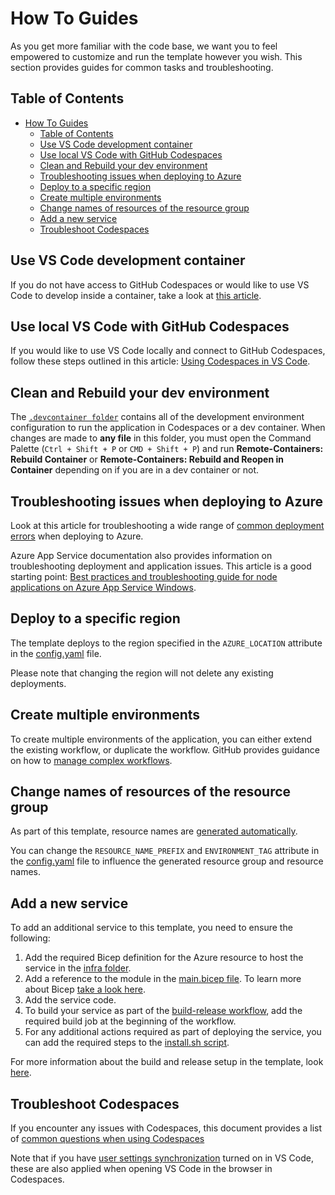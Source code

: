 # How To Guides

As you get more familiar with the code base, we want you to feel empowered to customize and run the template however you wish. This section provides guides for common tasks and troubleshooting.

## Table of Contents

- [How To Guides](#how-to-guides)
  - [Table of Contents](#table-of-contents)
  - [Use VS Code development container](#use-vs-code-development-container)
  - [Use local VS Code with GitHub Codespaces](#use-local-vs-code-with-github-codespaces)
  - [Clean and Rebuild your dev environment](#clean-and-rebuild-your-dev-environment)
  - [Troubleshooting issues when deploying to Azure](#troubleshooting-issues-when-deploying-to-azure)
  - [Deploy to a specific region](#deploy-to-a-specific-region)
  - [Create multiple environments](#create-multiple-environments)
  - [Change names of resources of the resource group](#change-names-of-resources-of-the-resource-group)
  - [Add a new service](#add-a-new-service)
  - [Troubleshoot Codespaces](#troubleshoot-codespaces)

## Use VS Code development container

If you do not have access to GitHub Codespaces or would like to use VS Code to develop inside a container, take a look at [this article](https://code.visualstudio.com/docs/remote/containers).

## Use local VS Code with GitHub Codespaces

If you would like to use VS Code locally and connect to GitHub Codespaces, follow these steps outlined in this article: [Using Codespaces in VS Code](https://docs.github.com/github/developing-online-with-codespaces/using-codespaces-in-visual-studio-code).

## Clean and Rebuild your dev environment

The [`.devcontainer folder`](../.devcontainer/) contains all of the development environment configuration to run the application in Codespaces or a dev container. When changes are made to **any file** in this folder, you must open the Command Palette (`Ctrl + Shift + P`  or `CMD + Shift + P`) and run **Remote-Containers: Rebuild Container** or **Remote-Containers: Rebuild and Reopen in Container** depending on if you are in a dev container or not.

## Troubleshooting issues when deploying to Azure

Look at this article for troubleshooting a wide range of [common deployment errors](https://docs.microsoft.com/en-us/azure/azure-resource-manager/templates/common-deployment-errors) when deploying to Azure.

Azure App Service documentation also provides information on troubleshooting deployment and application issues. This article is a good starting point: [Best practices and troubleshooting guide for node applications on Azure App Service Windows](https://docs.microsoft.com/en-us/azure/app-service/app-service-web-nodejs-best-practices-and-troubleshoot-guide).

## Deploy to a specific region

The template deploys to the region specified in the `AZURE_LOCATION` attribute in the [config.yaml](../deploy/config.yaml) file.

Please note that changing the region will not delete any existing deployments.

## Create multiple environments

To create multiple environments of the application, you can either extend the existing workflow, or duplicate the workflow. GitHub provides guidance on how to [manage complex workflows](https://docs.github.com/en/actions/learn-github-actions/managing-complex-workflows).
## Change names of resources of the resource group

As part of this template, resource names are [generated automatically](/docs/concepts.md#resource-naming).

You can change the `RESOURCE_NAME_PREFIX` and `ENVIRONMENT_TAG` attribute in the [config.yaml](../deploy/config.yaml) file to influence the generated resource group and resource names.

## Add a new service

To add an additional service to this template, you need to ensure the following:

1. Add the required Bicep definition for the Azure resource to host the service in the [infra folder](../deploy/infra/).
2. Add a reference to the module in the [main.bicep file](../deploy/infra/main.bicep). To learn more about Bicep [take a look here](https://docs.microsoft.com/en-us/azure/azure-resource-manager/templates/bicep-overview).
3. Add the service code.
4. To build your service as part of the [build-release workflow](../.github/workflows/build_release.yaml), add the required build job at the beginning of the workflow.
5. For any additional actions required as part of deploying the service, you can add the required steps to the [install.sh script](../deploy/scripts/install.sh).

For more information about the build and release setup in the template, look [here](/docs/concepts.md#build-and-deployment).

## Troubleshoot Codespaces

If you encounter any issues with Codespaces, this document provides a list of [common questions when using Codespaces](https://code.visualstudio.com/docs/remote/codespaces#_common-questions)

Note that if you have [user settings synchronization](https://code.visualstudio.com/docs/editor/settings-sync) turned on in VS Code, these are also applied when opening VS Code in the browser in Codespaces.
